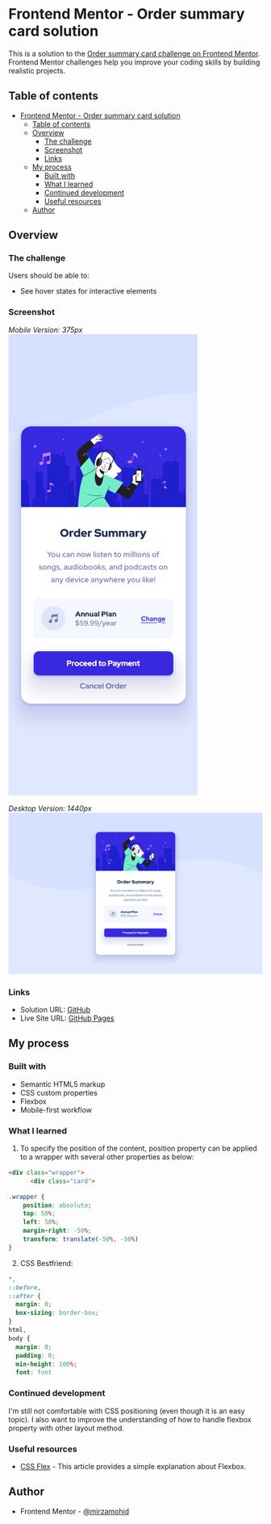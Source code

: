 # Frontend Mentor - Order summary card solution

This is a solution to the [Order summary card challenge on Frontend Mentor](https://www.frontendmentor.io/challenges/order-summary-component-QlPmajDUj). Frontend Mentor challenges help you improve your coding skills by building realistic projects. 

## Table of contents

- [Frontend Mentor - Order summary card solution](#frontend-mentor---order-summary-card-solution)
  - [Table of contents](#table-of-contents)
  - [Overview](#overview)
    - [The challenge](#the-challenge)
    - [Screenshot](#screenshot)
    - [Links](#links)
  - [My process](#my-process)
    - [Built with](#built-with)
    - [What I learned](#what-i-learned)
    - [Continued development](#continued-development)
    - [Useful resources](#useful-resources)
  - [Author](#author)

## Overview

### The challenge

Users should be able to:

- See hover states for interactive elements

### Screenshot

*Mobile Version: 375px*
![Screenshot of Order Summary Card Component for mobile](./screenshots/Skrinsyot%202021-10-05%20pada%2008.59.39.png)

*Desktop Version: 1440px*
![Screenshot of Order Summary Card Component for desktop](./screenshots/Skrinsyot%202021-10-05%20pada%2009.00.56.png)

### Links

- Solution URL: [GitHub](https://github.com/mirzamohid/Frontend_Mentor_-_Order_summary_card_component)
- Live Site URL: [GitHub Pages](https://mirzamohid.github.io/)

## My process

### Built with

- Semantic HTML5 markup
- CSS custom properties
- Flexbox
- Mobile-first workflow

### What I learned

1. To specify the position of the content, position property can be applied to a wrapper with several other properties as below:

```html
<div class="wrapper">
      <div class="card">
```
```css
.wrapper {
    position: absolute;
    top: 50%;
    left: 50%;
    margin-right: -50%;
    transform: translate(-50%, -50%)
}
```

2. CSS Bestfriend:

```css
*,
::before,
::after {
  margin: 0;
  box-sizing: border-box;
}
html,
body {
  margin: 0;
  padding: 0;
  min-height: 100%;
  font: font
```

### Continued development

I'm still not comfortable with CSS positioning (even though it is an easy topic). I also want to improve the understanding of how to handle flexbox property with other layout method.

### Useful resources

- [CSS Flex](https://css-tricks.com/snippets/css/a-guide-to-flexbox/) - This article provides a simple explanation about Flexbox.

## Author

- Frontend Mentor - [@mirzamohid](https://www.frontendmentor.io/profile/mirzamohid)